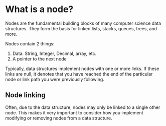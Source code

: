 # What is a node?

Nodes are the fundamental building blocks of many computer science data structures. They form the basis for linked lists, stacks, queues, trees, and more.

Nodes contain 2 things: 
1. Data: String, Integer, Decimal, array, etc.
2. A pointer to the next node

Typically, data structures implement nodes with one or more links. If these links are null, it denotes that you have reached the end of the particular node or link path you were previously following.


## Node linking
Often, due to the data structure, nodes may only be linked to a single other node. This makes it very important to consider how you implement modifying or removing nodes from a data structure.